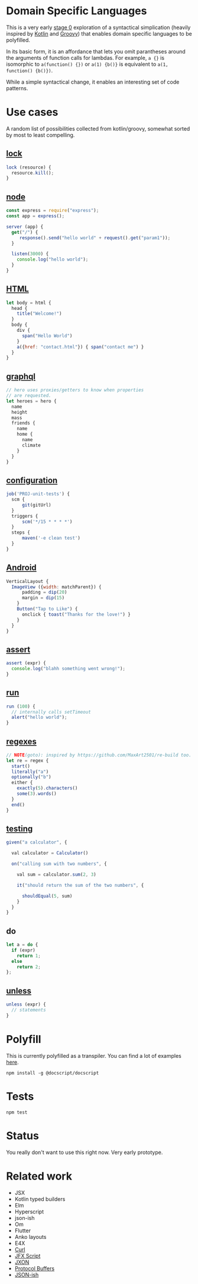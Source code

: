 Domain Specific Languages
=========

This is a very early [stage 0](https://tc39.github.io/process-document/) exploration of a syntactical simplication (heavily inspired by [Kotlin](https://kotlinlang.org/docs/reference/lambdas.html) and [Groovy](http://docs.groovy-lang.org/docs/latest/html/documentation/core-domain-specific-languages.html)) that enables domain specific languages to be polyfilled.

In its basic form, it is an affordance that lets you omit parantheses around the arguments of function calls for lambdas. For example, ```a {}``` is isomorphic to ```a(function() {})``` or ```a(1) {b()}``` is equivalent to ```a(1, function() {b()})```.

While a simple syntactical change, it enables an interesting set of code patterns.

# Use cases

A random list of possibilities collected from kotlin/groovy, somewhat sorted by most to least compelling.

## [lock](https://kotlinlang.org/docs/reference/lambdas.html)

```javascript
lock (resource) {
  resource.kill();
}
```

## [node](http://melix.github.io/javaone-groovy-dsls/#/ratpack)

```javascript
const express = require("express");
const app = express();

server (app) {
  get("/") {
     response().send("hello world" + request().get("param1"));
  }

  listen(3000) {
    console.log("hello world");
  }
}
```

## [HTML](https://kotlinlang.org/docs/reference/type-safe-builders.html)

```javascript
let body = html {
  head {
    title("Welcome!")
  }
  body {
    div {
      span("Hello World")
    }
    a({href: "contact.html"}) { span("contact me") }
  }
}
```

## [graphql](https://www.kotlinresources.com/library/kraph/)

```javascript
// hero uses proxies/getters to know when properties
// are requested.
let heroes = hero {
  name
  height
  mass
  friends {
    name
    home {
      name
      climate
    }
  }
}
```

## [configuration ](https://github.com/jenkinsci/job-dsl-plugin)

```javascript
job('PROJ-unit-tests') {
  scm {
      git(gitUrl)
  }
  triggers {
      scm('*/15 * * * *')
  }
  steps {
      maven('-e clean test')
  }
}
```

## [Android](https://github.com/Kotlin/anko)

```javascript
VerticalLayout {
  ImageView ({width: matchParent}) {
      padding = dip(20)
      margin = dip(15)
    }
    Button("Tap to Like") {
      onclick { toast("Thanks for the love!") }
    }
  }
}
```

## [assert](https://artemzin.com/blog/ui-testing-separating-assertions-from-actions-with-kotlin-dsl/)

```javascript
assert (expr) {
  console.log("blahh something went wrong!");
}
```

## [run](http://melix.github.io/javaone-groovy-dsls/#/gradle-task-execution)

```javascript
run (100) {
  // internally calls setTimeout
  alert("hello world");
}
```

## [regexes](https://github.com/h0tk3y/regex-dsl)

```javascript
// NOTE(goto): inspired by https://github.com/MaxArt2501/re-build too.
let re = regex {
  start()
  literally("a")
  optionally("b")
  either {
    exactly(5).characters()
    some(3).words()
  }
  end()
}
```

## [testing](http://hadihariri.com/2013/01/21/extension-function-literals-in-kotlin-or-how-to-enforce-restrictions-on-your-dsl/)

```javascript
given("a calculator", {

  val calculator = Calculator()

  on("calling sum with two numbers", {

    val sum = calculator.sum(2, 3)

    it("should return the sum of the two numbers", {

      shouldEqual(5, sum)
    }
  }
}
```

## do

```javascript
let a = do {  
  if (expr)
    return 1;
  else
    return 2;
};
```

## [unless](https://www.slideshare.net/glaforge/practical-groovy-dsl)

```javascript
unless (expr) {
  // statements
}
```


# Polyfill

  This is currently polyfilled as a transpiler. You can find a lot of examples [here](test/runtime.js).

  `npm install -g @docscript/docscript`
  

# Tests

  `npm test`

# Status

  You really don't want to use this right now. Very early prototype.

# Related work

* JSX
* Kotlin typed builders
* Elm
* Hyperscript
* json-ish
* Om
* Flutter
* Anko layouts
* E4X
* [Curl](https://en.wikipedia.org/wiki/Curl_(programming_language))
* [JFX Script](https://en.wikipedia.org/wiki/JavaFX_Script)
* [JXON](https://developer.mozilla.org/en-US/docs/Archive/JXON)
* [Protocol Buffers](https://developers.google.com/protocol-buffers/docs/overview)
* [JSON-ish](http://blog.sgo.to/2015/09/json-ish.html)
